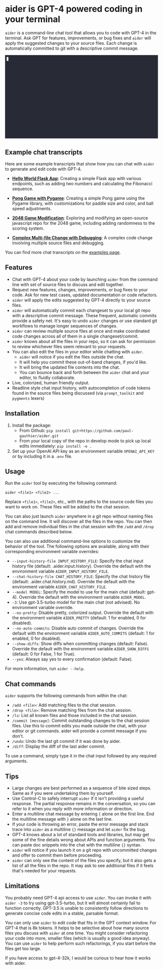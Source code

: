 # aider is GPT-4 powered coding in your terminal

`aider` is a command-line chat tool that allows you to code with GPT-4 in the terminal.
Ask GPT for features, improvements, or bug fixes and `aider` will apply the suggested changes to your source files.
Each change is automatically committed to git with a descriptive commit message.

![aider screenshot](screenshot.gif)

## Example chat transcripts

Here are some example transcripts that show how you can chat with `aider` to generate and edit code with GPT-4. 

* [**Hello World Flask App**](https://aider.chat/examples/hello-world-flask.html): Creating a simple Flask app with various endpoints, such as adding two numbers and calculating the Fibonacci sequence.

* [**Pong Game with Pygame**](https://aider.chat/examples/pong.html): Creating a simple Pong game using the Pygame library, with customizations for paddle size and color, and ball speed adjustments.

* [**2048 Game Modification**](https://aider.chat/examples/2048-game.html): Exploring and modifying an open-source javascript repo for the 2048 game, including adding randomness to the scoring system.

* [**Complex Multi-file Change with Debugging**](https://aider.chat/examples/complex-change.html): A complex code change involving multiple source files and debugging.

You can find more chat transcripts on the [examples page](https://aider.chat/examples/).

## Features

* Chat with GPT-4 about your code by launching `aider` from the command line with set of source files to discuss and edit together.
* Request new features, changes, improvements, or bug fixes to your code. Ask for new test cases, updated documentation or code refactors.
* `aider` will apply the edits suggested by GPT-4 directly to your source files.
* `aider` will automatically commit each changeset to your local git repo with a descriptive commit message. These frequent, automatic commits provide a safety net. It's easy to undo `aider` changes or use standard git workflows to manage longer sequences of changes.
* `aider` can review multiple source files at once and make coordinated code changes across all of them in a single changeset/commit.
* `aider` knows about all the files in your repo, so it can ask for permission to review whichever files seem relevant to your requests.
* You can also edit the files in your editor while chatting with `aider`.
  * `aider` will notice if you edit the files outside the chat.
  * It will help you commit these out-of-band changes, if you'd like.
  * It will bring the updated file contents into the chat.
  * You can bounce back and forth between the `aider` chat and your editor, to fluidly collaborate.
* Live, colorized, human friendly output.
* Readline style chat input history, with autocompletion of code tokens found in the source files being discussed (via `prompt_toolkit` and `pygments` lexers)

## Installation

1. Install the package:
    * From Github: `pip install git+https://github.com/paul-gauthier/aider.git`
    * From your local copy of the repo in develop mode to pick up local edits immediately: `pip install -e .` 
2. Set up your OpenAI API key as an environment variable `OPENAI_API_KEY` or by including it in a `.env` file.

## Usage

Run the `aider` tool by executing the following command:

```
aider <file1> <file2> ...
```

Replace `<file1>`, `<file2>`, etc., with the paths to the source code files you want to work on. These files will be added to the chat session.

You can also just launch `aider` anywhere in a git repo without naming files on the command line.
It will discover all the files in the repo.
You can then add and remove individual files in the chat session with the `/add` and `/drop` chat commands described below.

You can also use additional command-line options to customize the behavior of the tool. The following options are available, along with their corresponding environment variable overrides:

- `--input-history-file INPUT_HISTORY_FILE`: Specify the chat input history file (default: .aider.input.history). Override the default with the environment variable `AIDER_INPUT_HISTORY_FILE`.
- `--chat-history-file CHAT_HISTORY_FILE`: Specify the chat history file (default: .aider.chat.history.md). Override the default with the environment variable `AIDER_CHAT_HISTORY_FILE`.
- `--model MODEL`: Specify the model to use for the main chat (default: gpt-4). Override the default with the environment variable `AIDER_MODEL`.
- `-3`: Use gpt-3.5-turbo model for the main chat (not advised). No environment variable override.
- `--no-pretty`: Disable pretty, colorized output. Override the default with the environment variable `AIDER_PRETTY` (default: 1 for enabled, 0 for disabled).
- `--no-auto-commits`: Disable auto commit of changes. Override the default with the environment variable `AIDER_AUTO_COMMITS` (default: 1 for enabled, 0 for disabled).
- `--show-diffs`: Show diffs when committing changes (default: False). Override the default with the environment variable `AIDER_SHOW_DIFFS` (default: 0 for False, 1 for True).
- `--yes`: Always say yes to every confirmation (default: False).

For more information, run `aider --help`.

## Chat commands

`aider` supports the following commands from within the chat:

* `/add <file>`: Add matching files to the chat session.
* `/drop <file>`: Remove matching files from the chat session.
* `/ls`: List all known files and those included in the chat session.
* `/commit [message]`: Commit outstanding changes to the chat session files. Use this to commit edits you made outside the chat, with your editor or git commands. aider will provide a commit message if you don't.
* `/undo`: Undo the last git commit if it was done by aider.
* `/diff`: Display the diff of the last aider commit.

To use a command, simply type it in the chat input followed by any required arguments.

## Tips

* Large changes are best performed as a sequence of bite sized steps. Same as if you were undertaking them by yourself.
* Use Control-C to safely interrupt `aider` if it isn't providing a useful response. The partial response remains in the conversation, so you can refer to it when you reply with more information or direction.
* Enter a multiline chat message by entering `{` alone on the first line. End the multiline message with `}` alone on the last line.
* If your code is throwing an error, paste the error message and stack trace into `aider` as a multiline `{}` message and let `aider` fix the bug.
* GPT-4 knows about a lot of standard tools and libraries, but may get some of the fine details wrong about APIs and function arguments. You can paste doc snippets into the chat with the  multiline `{}` syntax.
* `aider` will notice if you launch it on a git repo with uncommitted changes and offer to commit them before proceeding.
* `aider` can only see the content of the files you specify, but it also gets a list of all the files in the repo. It may ask to see additional files if it feels that's needed for your requests.

## Limitations

You probably need GPT-4 api access to use `aider`.
You can invoke it with `aider -3` to try using gpt-3.5-turbo, but it will almost certainly fail to function correctly.
GPT-3.5 is unable to consistently follow directions to generate concise code edits in a stable, parsable format.

You can only use `aider` to edit code that fits in the GPT context window.
For GPT-4 that is 8k tokens.
It helps to be selective about how many source files you discuss with `aider` at one time.
You might consider refactoring your code into more, smaller files (which is usually a good idea anyway).
You can use `aider` to help perform such refactorings, if you start before the files get too large.

If you have access to gpt-4-32k, I would be curious to hear how it works with aider.

